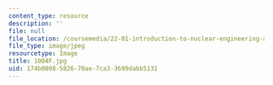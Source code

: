 ```yaml
---
content_type: resource
description: ''
file: null
file_location: /coursemedia/22-01-introduction-to-nuclear-engineering-and-ionizing-radiation-fall-2016/174b0008582670ae7ca33699dabb5131_1004F.jpg
file_type: image/jpeg
resourcetype: Image
title: 1004F.jpg
uid: 174b0008-5826-70ae-7ca3-3699dabb5131
---
```


